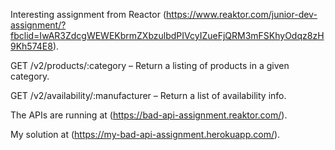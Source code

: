 Interesting assignment from Reactor (https://www.reaktor.com/junior-dev-assignment/?fbclid=IwAR3ZdcgWEWEKbrmZXbzulbdPIVcyIZueFjQRM3mFSKhyOdqz8zH9Kh574E8).

GET /v2/products/:category – Return a listing of products in a given category.

GET /v2/availability/:manufacturer – Return a list of availability info.

The APIs are running at (https://bad-api-assignment.reaktor.com/).


My solution at (https://my-bad-api-assignment.herokuapp.com/).

